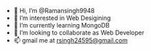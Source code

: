 - 👋 Hi, I’m @Ramansingh9948
- 👀 I’m interested in Web Desigining
- 🌱 I’m currently learning MongoDB
- 💞️ I’m looking to collaborate as Web Developer
- 📫 gmail me at rsingh24595@gmail.com


<!---
Ramansingh9948/Ramansingh9948 is a ✨ special ✨ repository because its `README.md` (this file) appears on your GitHub profile.
You can click the Preview link to take a look at your changes.
--->
